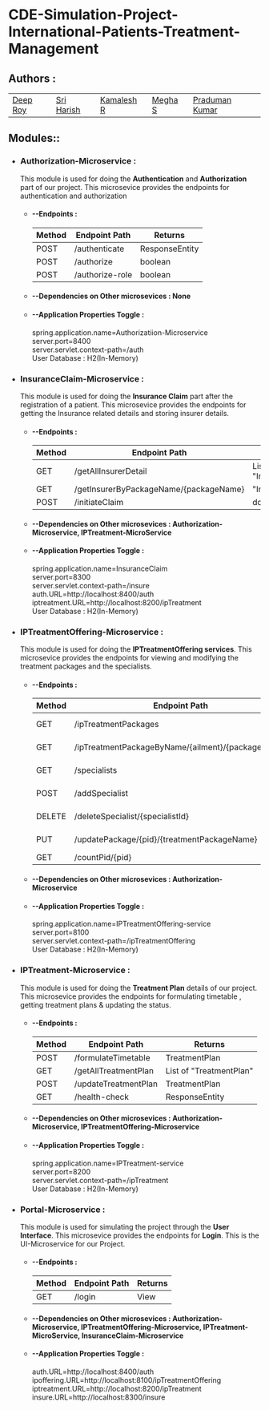 # CDE-Simulation-Project-International-Patients-Treatment-Management

## Authors :

<table>
  <tr>
      <td>
        <a href="https://github.com/DRoy7">Deep Roy</a>
        </td>
      <td>
        <a href="https://github.com/sriharish252">Sri Harish</a>
        </td>
      <td>
        <a href="https://github.com/Kamalesh8">Kamalesh R</a>
        </td>
      <td>
        <a href="https://github.com/Megha0699">Megha S</a>
        </td>
      <td>
        <a href="https://github.com/greninja199">Praduman Kumar</a>
        </td>
    </tr>
</table>

## Modules::

* ### Authorization-Microservice :
  This module is used for doing the **Authentication** and **Authorization** part of our project. 
  This microsevice provides the endpoints for authentication and authorization

  * #### --Endpoints : 
    <table>
        <thead>
            <th>Method</th>
            <th>Endpoint Path</th>
            <th>Returns</th>
        </thead>
        <tbody>
            <tr>
                <td>POST</td>
                <td>/authenticate</td>
                <td>ResponseEntity</td>
            </tr>
            <tr>
                <td>POST</td>
                <td>/authorize</td>
                <td>boolean</td>
            </tr>
            <tr>
                <td>POST</td>
                <td>/authorize-role</td>
                <td>boolean</td>
            </tr>
        </tbody>
    </table>

  * #### --Dependencies on Other microsevices : **None**

  * #### --Application Properties Toggle :<br/>
      spring.application.name=Authorizatiion-Microservice<br/>
      server.port=8400<br/>
      server.servlet.context-path=/auth<br/>
      User Database : H2(In-Memory)<br/>

* ### InsuranceClaim-Microservice :
  This module is used for doing the **Insurance Claim** part after the registration of a patient. 
  This microsevice provides the endpoints for getting the Insurance related details and storing insurer details.

  * #### --Endpoints : 
    <table>
        <thead>
            <th>Method</th>
            <th>Endpoint Path</th>
            <th>Returns</th>
        </thead>
        <tbody>
            <tr>
                <td>GET</td>
                <td>/getAllInsurerDetail</td>
                <td>List of "InsurerDetail"</td>
            </tr>
            <tr>
                <td>GET</td>
                <td>/getInsurerByPackageName/{packageName}</td>
                <td>"InsurerDetail"</td>
            </tr>
            <tr>
                <td>POST</td>
                <td>/initiateClaim</td>
                <td>double</td>
            </tr>
        </tbody>
    </table>

  * #### --Dependencies on Other microsevices : **Authorization-Microservice**, **IPTreatment-MicroService**

  * #### --Application Properties Toggle :<br/>
      spring.application.name=InsuranceClaim<br/>
      server.port=8300<br/>
      server.servlet.context-path=/insure<br/>
      auth.URL=http://localhost:8400/auth<br/>
      iptreatment.URL=http://localhost:8200/ipTreatment<br/>
      User Database : H2(In-Memory)<br/>


* ### IPTreatmentOffering-Microservice :
  This module is used for doing the **IPTreatmentOffering services**. 
  This microsevice provides the endpoints for viewing and modifying the treatment packages and the specialists.

  * #### --Endpoints : 
    <table>
        <thead>
            <th>Method</th>
            <th>Endpoint Path</th>
            <th>Returns</th>
        </thead>
        <tbody>
            <tr>
                <td>GET</td>
                <td>/ipTreatmentPackages</td>
                <td>List of "IPTreatmentPackage"</td>
            </tr>
            <tr>
                <td>GET</td>
                <td>/ipTreatmentPackageByName/{ailment}/{packageName}</td>
                <td>List of "IPTreatmentPackage"</td>
            </tr>
            <tr>
                <td>GET</td>
                <td>/specialists</td>
                <td>List of "SpecialistDetail"</td>
            </tr>
            <tr>
                <td>POST</td>
                <td>/addSpecialist</td>
                <td>ResponseEntity of String type</td>
            </tr>
            <tr>
                <td>DELETE</td>
                <td>/deleteSpecialist/{specialistId}</td>
                <td>ResponseEntity of String</td>
            </tr>
            <tr>
                <td>PUT</td>
                <td>/updatePackage/{pid}/{treatmentPackageName}</td>
                <td>ResponseEntity of String</td>
            </tr>
            <tr>
                <td>GET</td>
                <td>/countPid/{pid}</td>
                <td>boolean</td>
            </tr>
        </tbody>
    </table>

  * #### --Dependencies on Other microsevices : **Authorization-Microservice**

  * #### --Application Properties Toggle : <br/>
      spring.application.name=IPTreatmentOffering-service<br/>
      server.port=8100<br/>
      server.servlet.context-path=/ipTreatmentOffering<br/>
      User Database : H2(In-Memory)<br/>

* ### IPTreatment-Microservice :
  This module is used for doing the **Treatment Plan** details of our project. 
  This microsevice provides the endpoints for formulating timetable , getting treatment plans & updating the status.

  * #### --Endpoints : 
    <table>
        <thead>
            <th>Method</th>
            <th>Endpoint Path</th>
            <th>Returns</th>
        </thead>
        <tbody>
            <tr>
                <td>POST</td>
                <td>/formulateTimetable</td>
                <td>TreatmentPlan</td>
            </tr>
            <tr>
                <td>GET</td>
                <td>/getAllTreatmentPlan</td>
                <td>List of "TreatmentPlan"</td>
            </tr>
            <tr>
                <td>POST</td>
                <td>/updateTreatmentPlan</td>
                <td>TreatmentPlan</td>
            </tr>
            <tr>
                <td>GET</td>
                <td>/health-check</td>
                <td>ResponseEntity</td>
            </tr>
        </tbody>
    </table>
    
  * #### --Dependencies on Other microsevices : **Authorization-Microservice**, **IPTreatmentOffering-Microservice**

  * #### --Application Properties Toggle : <br/>
      spring.application.name=IPTreatment-service<br/>
      server.port=8200<br/>
      server.servlet.context-path=/ipTreatment<br/>
      User Database : H2(In-Memory)<br/>

* ### Portal-Microservice :
  This module is used for simulating the project through the **User Interface**. 
  This microsevice provides the endpoints for **Login**. This is the UI-Microservice for our Project.

  * #### --Endpoints : 
    <table>
        <thead>
            <th>Method</th>
            <th>Endpoint Path</th>
            <th>Returns</th>
        </thead>
        <tbody>
            <tr>
                <td>GET</td>
                <td>/login</td>
                <td>View</td>
            </tr>
        </tbody>
    </table>
    
  * #### --Dependencies on Other microsevices : **Authorization-Microservice**, **IPTreatmentOffering-Microservice**, **IPTreatment-MicroService**, **InsuranceClaim-Microservice**

  * #### --Application Properties Toggle : <br/>
      auth.URL=http://localhost:8400/auth<br/>
      ipoffering.URL=http://localhost:8100/ipTreatmentOffering<br/>
      iptreatment.URL=http://localhost:8200/ipTreatment<br/>
      insure.URL=http://localhost:8300/insure<br/>




